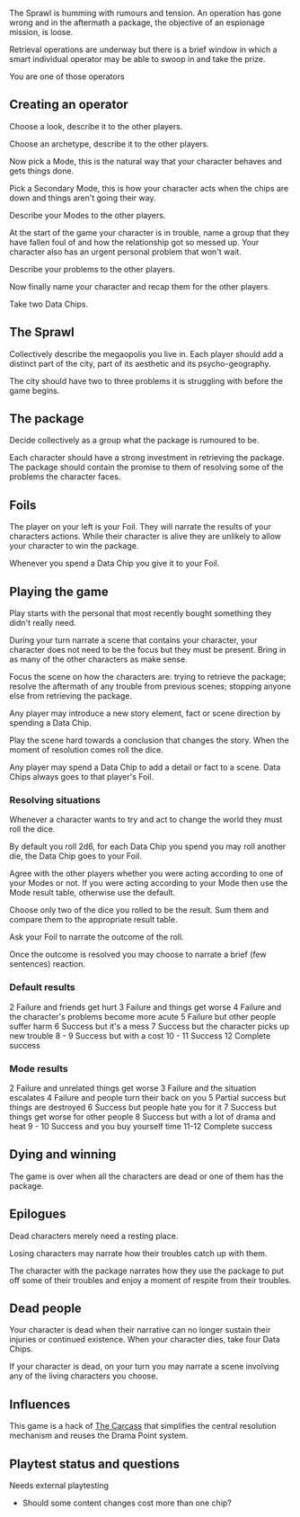 The Sprawl is humming with rumours and tension. An operation has gone wrong and in the aftermath a package, the objective of an espionage mission, is loose.

Retrieval operations are underway but there is a brief window in which a smart individual operator may be able to swoop in and take the prize.

You are one of those operators

## Creating an operator

Choose a look, describe it to the other players.

Choose an archetype, describe it to the other players.

Now pick a Mode, this is the natural way that your character behaves and gets things done.

Pick a Secondary Mode, this is how your character acts when the chips are down and things aren't going their way.

Describe your Modes to the other players.

At the start of the game your character is in trouble, name a group that they have fallen foul of and how the relationship got so messed up. Your character also has an urgent personal problem that won't wait.

Describe your problems to the other players.

Now finally name your character and recap them for the other players.

Take two Data Chips.

## The Sprawl

Collectively describe the megaopolis you live in. Each player should add a distinct part of the city, part of its aesthetic and its psycho-geography.

The city should have two to three problems it is struggling with before the game begins.

## The package

Decide collectively as a group what the package is rumoured to be.

Each character should have a strong investment in retrieving the package. The package should contain the promise to them of resolving some of the problems the character faces.

## Foils

The player on your left is your Foil. They will narrate the results of your characters actions. While their character is alive they are unlikely to allow your character to win the package.

Whenever you spend a Data Chip you give it to your Foil.

## Playing the game

Play starts with the personal that most recently bought something they didn't really need.

During your turn narrate a scene that contains your character, your character does not need to be the focus but they must be present. Bring in as many of the other characters as make sense.

Focus the scene on how the characters are: trying to retrieve the package; resolve the aftermath of any trouble  from previous scenes; stopping anyone else from retrieving the package.

Any player may introduce a new story element, fact or scene direction by spending a Data Chip.

Play the scene hard towards a conclusion that changes the story. When the moment of resolution comes roll the dice.

Any player may spend a Data Chip to add a detail or fact to a scene. Data Chips always goes to that player's Foil.

### Resolving situations

Whenever a character wants to try and act to change the world they must roll the dice.

By default you roll 2d6, for each Data Chip you spend you may roll another die, the Data Chip goes to your Foil.

Agree with the other players whether you were acting according to one of your Modes or not. If you were acting according to your Mode then use the Mode result table, otherwise use the default.

Choose only two of the dice you rolled to be the result. Sum them and compare them to the appropriate result table.

Ask your Foil to narrate the outcome of the roll.

Once the outcome is resolved you may choose to narrate a brief (few sentences) reaction.

### Default results

2 Failure and friends get hurt
3 Failure and things get worse
4 Failure and the character's problems become more acute
5 Failure but other people suffer harm
6 Success but it's a mess
7 Success but the character picks up new trouble
8 - 9 Success but with a cost
10 - 11 Success
12 Complete success

### Mode results

2 Failure and unrelated things get worse
3 Failure and the situation escalates
4 Failure and people turn their back on you
5 Partial success but things are destroyed
6 Success but people hate you for it
7 Success but things get worse for other people
8 Success but with a lot of drama and heat
9 - 10 Success and you buy yourself time
11-12 Complete success

## Dying and winning

The game is over when all the characters are dead or one of them has the package.

## Epilogues

Dead characters merely need a resting place.

Losing characters may narrate how their troubles catch up with them.

The character with the package narrates how they use the package to put off some of their troubles and enjoy a moment of respite from their troubles.

## Dead people

Your character is dead when their narrative can no longer sustain their injuries or continued existence. When your character dies, take four Data Chips.

If your character is dead, on your turn you may narrate a scene involving any of the living characters you choose.

## Influences

This game is a hack of [The Carcass](http://www.drivethrurpg.com/product/132578/The-Carcass-GMZero-RPG-4) that simplifies the central resolution mechanism and reuses the Drama Point system.

## Playtest status and questions

Needs external playtesting

* Should some content changes cost more than one chip?

